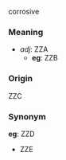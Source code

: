 corrosive
### Meaning
+ _adj_: ZZA
	+ __eg__: ZZB

### Origin

ZZC

### Synonym

__eg__: ZZD

+ ZZE


